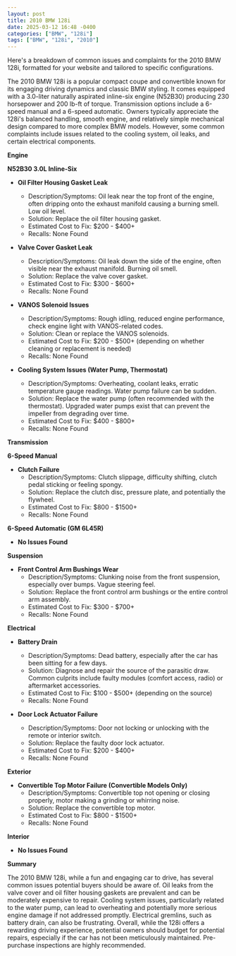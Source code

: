 ```yaml
---
layout: post
title: 2010 BMW 128i
date: 2025-03-12 16:48 -0400
categories: ["BMW", "128i"]
tags: ["BMW", "128i", "2010"]
---
```

Here's a breakdown of common issues and complaints for the 2010 BMW 128i, formatted for your website and tailored to specific configurations.

The 2010 BMW 128i is a popular compact coupe and convertible known for its engaging driving dynamics and classic BMW styling. It comes equipped with a 3.0-liter naturally aspirated inline-six engine (N52B30) producing 230 horsepower and 200 lb-ft of torque. Transmission options include a 6-speed manual and a 6-speed automatic. Owners typically appreciate the 128i's balanced handling, smooth engine, and relatively simple mechanical design compared to more complex BMW models. However, some common complaints include issues related to the cooling system, oil leaks, and certain electrical components.

**Engine**

**N52B30 3.0L Inline-Six**

*   **Oil Filter Housing Gasket Leak**
    *   Description/Symptoms: Oil leak near the top front of the engine, often dripping onto the exhaust manifold causing a burning smell. Low oil level.
    *   Solution: Replace the oil filter housing gasket.
    *   Estimated Cost to Fix: $200 - $400+
    *   Recalls: None Found

*   **Valve Cover Gasket Leak**
    *   Description/Symptoms: Oil leak down the side of the engine, often visible near the exhaust manifold. Burning oil smell.
    *   Solution: Replace the valve cover gasket.
    *   Estimated Cost to Fix: $300 - $600+
    *   Recalls: None Found

*   **VANOS Solenoid Issues**
    *   Description/Symptoms: Rough idling, reduced engine performance, check engine light with VANOS-related codes.
    *   Solution: Clean or replace the VANOS solenoids.
    *   Estimated Cost to Fix: $200 - $500+ (depending on whether cleaning or replacement is needed)
    *   Recalls: None Found

*   **Cooling System Issues (Water Pump, Thermostat)**
    *   Description/Symptoms: Overheating, coolant leaks, erratic temperature gauge readings. Water pump failure can be sudden.
    *   Solution: Replace the water pump (often recommended with the thermostat). Upgraded water pumps exist that can prevent the impeller from degrading over time.
    *   Estimated Cost to Fix: $400 - $800+
    *   Recalls: None Found

**Transmission**

**6-Speed Manual**

*   **Clutch Failure**
    *   Description/Symptoms: Clutch slippage, difficulty shifting, clutch pedal sticking or feeling spongy.
    *   Solution: Replace the clutch disc, pressure plate, and potentially the flywheel.
    *   Estimated Cost to Fix: $800 - $1500+
    *   Recalls: None Found

**6-Speed Automatic (GM 6L45R)**

*   **No Issues Found**

**Suspension**

*   **Front Control Arm Bushings Wear**
    *   Description/Symptoms: Clunking noise from the front suspension, especially over bumps. Vague steering feel.
    *   Solution: Replace the front control arm bushings or the entire control arm assembly.
    *   Estimated Cost to Fix: $300 - $700+
    *   Recalls: None Found

**Electrical**

*   **Battery Drain**
    *   Description/Symptoms: Dead battery, especially after the car has been sitting for a few days.
    *   Solution: Diagnose and repair the source of the parasitic draw. Common culprits include faulty modules (comfort access, radio) or aftermarket accessories.
    *   Estimated Cost to Fix: $100 - $500+ (depending on the source)
    *   Recalls: None Found

*   **Door Lock Actuator Failure**
    *   Description/Symptoms: Door not locking or unlocking with the remote or interior switch.
    *   Solution: Replace the faulty door lock actuator.
    *   Estimated Cost to Fix: $200 - $400+
    *   Recalls: None Found

**Exterior**

*   **Convertible Top Motor Failure (Convertible Models Only)**
    *   Description/Symptoms: Convertible top not opening or closing properly, motor making a grinding or whirring noise.
    *   Solution: Replace the convertible top motor.
    *   Estimated Cost to Fix: $800 - $1500+
    *   Recalls: None Found

**Interior**

*   **No Issues Found**

**Summary**

The 2010 BMW 128i, while a fun and engaging car to drive, has several common issues potential buyers should be aware of. Oil leaks from the valve cover and oil filter housing gaskets are prevalent and can be moderately expensive to repair. Cooling system issues, particularly related to the water pump, can lead to overheating and potentially more serious engine damage if not addressed promptly. Electrical gremlins, such as battery drain, can also be frustrating. Overall, while the 128i offers a rewarding driving experience, potential owners should budget for potential repairs, especially if the car has not been meticulously maintained. Pre-purchase inspections are highly recommended.

